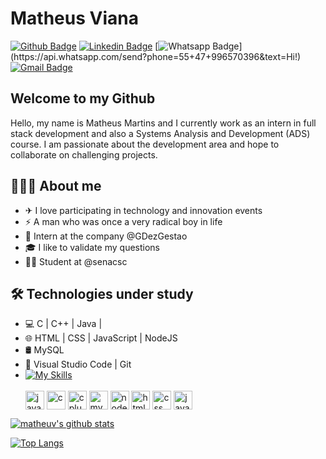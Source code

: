 # Matheus Viana

[![Github Badge](https://img.shields.io/badge/-Github-000?style=flat-square&logo=Github&logoColor=white&link=https://github.com/matheusmartinsviana)](https://github.com/matheusmartinsviana)
[![Linkedin Badge](https://img.shields.io/badge/-LinkedIn-blue?style=flat-square&logo=Linkedin&logoColor=white&link=https://www.linkedin.com/in/matheusmartinsviana/)](https://www.linkedin.com/in/matheusmartinsviana/)
[![Whatsapp Badge](https://img.shields.io/badge/-Whatsapp-4CA143?style=flat-square&labelColor=4CA143&logo=whatsapp&logoColor=white&link=https://api.whatsapp.com/send?phone=55+47+996570396&text=Hi!)](https://api.whatsapp.com/send?phone=55+47+996570396&text=Hi!)
[![Gmail Badge](https://img.shields.io/badge/-Gmail-c14438?style=flat-square&logo=Gmail&logoColor=white&link=mailto:matmgv@gmail.com)](mailto:matheusmartinsdesenvolvedor@gmail.com)

## Welcome to my Github 
Hello, my name is Matheus Martins and I currently work as an intern in full stack development and also a Systems Analysis and Development (ADS) course. I am passionate about the development area and hope to collaborate on challenging projects.

## 👨🏻‍💻 About me 

- ✈ I love participating in technology and innovation events
- ⚡ A man who was once a very radical boy in life
- 💼 Intern at the company @GDezGestao
- 🎓 I like to validate my questions
- 👨‍🎓 Student at @senacsc

## 🛠 Technologies under study 

- 💻 C | C++ | Java |
- 🌐 HTML | CSS | JavaScript | NodeJS 
- 🛢 MySQL 
- 🔧 Visual Studio Code | Git
- [![My Skills](https://skillicons.dev/icons?i=js,html,css,wasm)](https://skillicons.dev)
  <div style="display: inline_block"><br>
   <img align="center" alt="java" width="30" src="https://cdn.jsdelivr.net/gh/devicons/devicon/icons/java/java-original.svg">
   <img align="center" alt="c" width="30" src="https://cdn.jsdelivr.net/gh/devicons/devicon/icons/c/c-original.svg">
   <img align="center" alt="cplusplus" width="30" src="https://cdn.jsdelivr.net/gh/devicons/devicon/icons/cplusplus/cplusplus-original.svg">
   <img align="center" alt="mysql" width="30" src="https://cdn.jsdelivr.net/gh/devicons/devicon/icons/mysql/mysql-original.svg">
   <img align="center" alt="nodejs" width="30" src="https://cdn.jsdelivr.net/gh/devicons/devicon/icons/nodejs/nodejs-original.svg">
   <img align="center" alt="html" width="30" src="https://cdn.jsdelivr.net/gh/devicons/devicon/icons/html5/html5-original.svg">
   <img align="center" alt="css" width="30" src="https://cdn.jsdelivr.net/gh/devicons/devicon/icons/css3/css3-original.svg">
   <img align="center" alt="javascript" width="30" src="https://cdn.jsdelivr.net/gh/devicons/devicon/icons/javascript/javascript-original.svg">
</div>


[![matheuv's github stats](https://github-readme-stats.vercel.app/api?username=matheusmartinsviana&show_icons=true&hide=["contribs","issues"])](https://github.com/matheusmartinsviana)

[![Top Langs](https://github-readme-stats.vercel.app/api/top-langs/?username=matheusmartinsviana&show_icons=true)](https://github.com/KaduFloresta/github-readme-stats)
